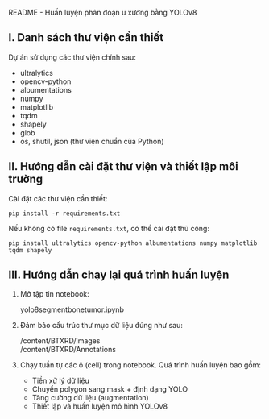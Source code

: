 
README - Huấn luyện phân đoạn u xương bằng YOLOv8

I. Danh sách thư viện cần thiết
-------------------------------
Dự án sử dụng các thư viện chính sau:

- ultralytics
- opencv-python
- albumentations
- numpy
- matplotlib
- tqdm
- shapely
- glob
- os, shutil, json (thư viện chuẩn của Python)

II. Hướng dẫn cài đặt thư viện và thiết lập môi trường
-------------------------------------------------------

 Cài đặt các thư viện cần thiết:

    pip install -r requirements.txt

Nếu không có file `requirements.txt`, có thể cài đặt thủ công:

    pip install ultralytics opencv-python albumentations numpy matplotlib tqdm shapely

III. Hướng dẫn chạy lại quá trình huấn luyện
--------------------------------------------

1. Mở tập tin notebook:

    yolo8segmentbonetumor.ipynb

2. Đảm bảo cấu trúc thư mục dữ liệu đúng như sau:

    /content/BTXRD/images  
    /content/BTXRD/Annotations

3. Chạy tuần tự các ô (cell) trong notebook. Quá trình huấn luyện bao gồm:

    - Tiền xử lý dữ liệu
    - Chuyển polygon sang mask + định dạng YOLO
    - Tăng cường dữ liệu (augmentation)
    - Thiết lập và huấn luyện mô hình YOLOv8


